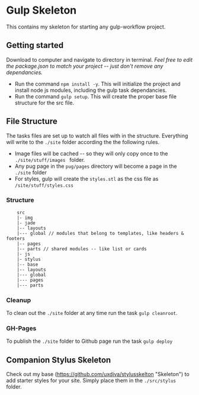 # Gulp Skeleton

This contains my skeleton for starting any gulp-workflow project.

## Getting started
Download to computer and navigate to directory in terminal. _Feel free to edit the package.json to match your project -- just don't remove any dependancies._
* Run the command `npm install -y`. This will initialize the project and install node js modules, including the gulp task dependancies.
* Run the command `gulp setup`. This will create the proper base file structure for the src file.

## File Structure
The tasks files are set up to watch all files with in the structure. Everything will write to the `./site` folder according the the following rules.
* Image files will be cached -- so they will only copy once to the `./site/stuff/images ` folder.
* Any pug page in the `pug/pages` directory will become a page in the `./site` folder
* For styles, gulp will create the `styles.stl` as the css file as `/site/stuff/styles.css`
### Structure
        src
        |- img
        |- jade
        |-- layouts
        |--- global // modules that belong to templates, like headers & footers
        |-- pages
        |-- parts // shared modules -- like list or cards
        |- js
        |- stylus
        |-- base
        |-- layouts
        |--- global
        |--- pages
        |--- parts

### Cleanup
To clean out the `./site` folder at any time run the task `gulp cleanroot`.

### GH-Pages
To publish the `./site` folder to Github page run the task `gulp deploy`

## Companion Stylus Skeleton
Check out my base (https://github.com/uxdiva/stylusskelton "Skeleton")  to add starter styles for your site. Simply place them in the `./src/stylus` folder.
